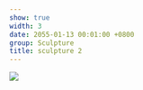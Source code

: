 ```yaml
---
show: true
width: 3
date: 2055-01-13 00:01:00 +0800
group: Sculpture
title: sculpture 2
---
```

<div>
<a href="/assets/images/photos/sculpture/20220606-DSC08067.jpg" target="_blank">
    <img data-src="/assets/images/photos/sculpture/20220606-DSC08067.jpg" class="lazy w-100 rounded-xl" src="{{ '/assets/images/empty_300x200.png' | relative_url }}">
</a>
</div>
